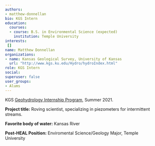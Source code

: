 ```yaml
---
authors:
- matthew-donnellan
bio: KGS Intern
education:
  courses:
  - course: B.S. in Environmental Science (expected)
    institution: Temple University
interests:
 []
name: Matthew Donnellan
organizations:
- name: Kansas Geological Survey, University of Kansas
  url: "http://www.kgs.ku.edu/Hydro/hydroIndex.html"
role: KGS Intern
social:
superuser: false
user_groups:
- Alums
---
```

KGS [Geohydrology Internship Program](http://www.kgs.ku.edu/Hydro/gipIndex.html), Summer 2021.

**Project title:** Roving scientist, specializing in piezometers for intermittent streams.

**Favorite body of water:** Kansas River

**Post-HEAL Position:** Enviromental Science/Geology Major, Temple University